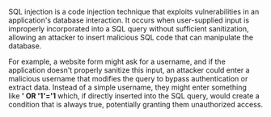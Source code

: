 SQL injection is a code injection technique that exploits vulnerabilities in an application's database interaction. 
It occurs when user-supplied input is improperly incorporated into a SQL query without sufficient sanitization, allowing an attacker to insert malicious SQL code that can manipulate the database. 

For example, a website form might ask for a username, and if the application doesn't properly sanitize this input, an attacker could enter a malicious username that modifies the query to bypass authentication or extract data. 
Instead of a simple username, they might enter something like **' OR '1'='1** which, if directly inserted into the SQL query, would create a condition that is always true, potentially granting them unauthorized access.